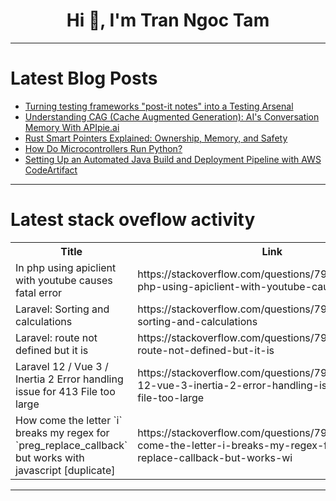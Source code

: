 <h1 align="center">Hi 👋, I'm Tran Ngoc Tam</h1>

---

# Latest Blog Posts 
<!-- BLOG-POST-LIST:START -->
- [Turning testing frameworks &quot;post-it notes&quot; into a Testing Arsenal](https://dev.to/inanoniloquent/turning-testing-frameworks-post-it-notes-into-a-testing-arsenal-4m0b)
- [Understanding CAG &lpar;Cache Augmented Generation&rpar;: AI&#39;s Conversation Memory With APIpie.ai](https://dev.to/apipie-ai/understanding-cag-cache-augmented-generation-ais-conversation-memory-26gp)
- [Rust Smart Pointers Explained: Ownership, Memory, and Safety](https://dev.to/leapcell/rust-smart-pointers-explained-ownership-memory-and-safety-1ek3)
- [How Do Microcontrollers Run Python?](https://dev.to/coursedia/how-do-microcontrollers-run-python-42dc)
- [Setting Up an Automated Java Build and Deployment Pipeline with AWS CodeArtifact](https://dev.to/richard_atodo/setting-up-an-automated-java-build-and-deployment-pipeline-with-aws-codeartifact-2kko)
<!-- BLOG-POST-LIST:END -->

---

# Latest stack oveflow activity
<table>
  <tr><th>Title</th><th>Link</th></tr>
  <!-- STACKOVERFLOW:START --><tr><td>In php using apiclient with youtube causes fatal error</td><td>https://stackoverflow.com/questions/79510108/in-php-using-apiclient-with-youtube-causes-fatal-error</td></tr><tr><td>Laravel: Sorting and calculations</td><td>https://stackoverflow.com/questions/79510094/laravel-sorting-and-calculations</td></tr><tr><td>Laravel: route not defined but it is</td><td>https://stackoverflow.com/questions/79510053/laravel-route-not-defined-but-it-is</td></tr><tr><td>Laravel 12 / Vue 3 / Inertia 2 Error handling issue for 413 File too large</td><td>https://stackoverflow.com/questions/79509570/laravel-12-vue-3-inertia-2-error-handling-issue-for-413-file-too-large</td></tr><tr><td>How come the letter `i` breaks my regex for `preg_replace_callback` but works with javascript [duplicate]</td><td>https://stackoverflow.com/questions/79509495/how-come-the-letter-i-breaks-my-regex-for-preg-replace-callback-but-works-wi</td></tr><!-- STACKOVERFLOW:END -->
</table>

---


